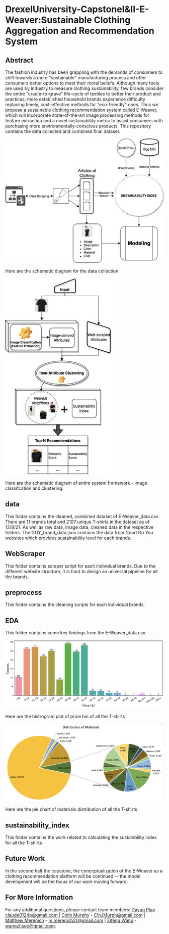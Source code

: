 # DrexelUniversity-CapstoneI&II-E-Weaver:Sustainable Clothing Aggregation and Recommendation System

## Abstract

The fashion industry has been grappling with the demands of consumers to shift towards a more "sustainable" manufacturing process and offer consumers better options to meet their moral beliefs. Although many tools are used by industry to measure clothing sustainability, few brands consider the entire "cradle-to-grave" life-cycle of textiles to better their product and practices;  more established household brands experience difficulty replacing timely, cost-effective methods for "eco-friendly" ones. Thus we propose a sustainable clothing recommendation system called E-Weaver, which will incorporate state-of-the-art image processing methods for feature extraction and a novel sustainability metric to assist consumers with purchasing more environmentally-conscious products. This repository contains the data collected and combined final dataset.

![dataPipline](Misc/Scraping_diagram.jpg)

Here are the schematic diagram for the data collection.

![systemFramework](Misc/e-weaver_v2.jpg)

Here are the schematic diagram of entire system framework - image classifcation and clustering.

## data

This folder contains the cleaned, combined dataset of E-Weaver_data.csv. There are 11 brands total and 2107 unique T-shirts in the dataset as of 12/8/21. As well as raw data, image data, cleaned data in the respective folders. The GOY_brand_data.json contains the data from Good On You websites which provides sustainability level for each brands.

## WebScraper

This folder contains scraper script for each individual brands. Due to the different website structure, it is hard to design an universal pipeline for all the brands.

## preprocess

This folder contains the cleaning scripts for each individual brands.

## EDA 

This folder contains some key finidngs from the E-Weaver_data.csv. 

![priceHist](Misc/price_hist.jpg)

Here are the histrogram plot of price bin of all the T-shirts

![materialPie](Misc/material_pie.png)

Here are the pie chart of materials distribution of all the T-shirts

## sustainability_index

This folder contains the work related to calculating the sustainbility index for all the T-shirts

## Future Work

In the second half the capstone, the conceptualization of the E-Weaver as a clothing recommendation platform will be continued -- the model development will be the focus of our work moving forward.

## For More Information

For any additional questions, please contact team members: [Dayun Piao](https://github.com/claude0124) - claude0124p@gmail.com | [Colin Murphy](https://github.com/Curf) - ClnJMurph@gmail.com | [Matthew Merenich](https://github.com/mmerenich21) - m.merenich21@gmail.com | [Zifeng Wang](https://github.com/princepeak) - wangzf.sec@gmail.com.

